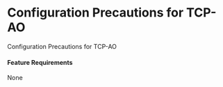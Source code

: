 Configuration Precautions for TCP-AO
====================================

Configuration Precautions for TCP-AO

#### Feature Requirements

None